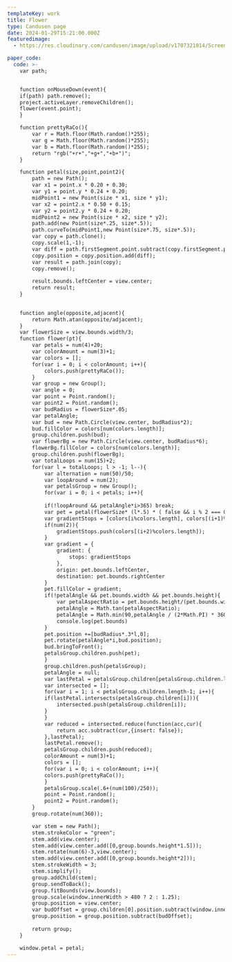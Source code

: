 ```yaml
---
templateKey: work
title: Flower
type: Candusen page
date: 2024-01-29T15:21:00.000Z
featuredimage:
  - https://res.cloudinary.com/candusen/image/upload/v1707321014/Screenshot_2024-02-07_at_10.49.03_AM_dudq8t.png

paper_code:
  code: >- 
    var path;


    function onMouseDown(event){
    if(path) path.remove();
    project.activeLayer.removeChildren();
    flower(event.point);
    }

    function prettyRaCo(){
        var r = Math.floor(Math.random()*255);
        var g = Math.floor(Math.random()*255);
        var b = Math.floor(Math.random()*255);
        return "rgb("+r+","+g+","+b+")";
    }

    function petal(size,point,point2){
        path = new Path();
        var x1 = point.x * 0.20 + 0.30;
        var y1 = point.y * 0.24 + 0.20;
        midPoint1 = new Point(size * x1, size * y1);
        var x2 = point2.x * 0.50 + 0.15;
        var y2 = point2.y * 0.24 + 0.20;
        midPoint2 = new Point(size * x2, size * y2);
        path.add(new Point(size*.25, size*.5));
        path.curveTo(midPoint1,new Point(size*.75, size*.5));
        var copy = path.clone();
        copy.scale(1,-1);
        var diff = path.firstSegment.point.subtract(copy.firstSegment.point);
        copy.position = copy.position.add(diff);
        var result = path.join(copy);
        copy.remove();
        
        result.bounds.leftCenter = view.center;
        return result;
    }

    
    function angle(opposite,adjacent){
        return Math.atan(opposite/adjacent);
    }
    var flowerSize = view.bounds.width/3;
    function flower(pt){
        var petals = num(4)+20;
        var colorAmount = num(3)+1;
        var colors = [];
        for(var i = 0; i < colorAmount; i++){
            colors.push(prettyRaCo());
        }
        var group = new Group();
        var angle = 0;
        var point = Point.random();
        var point2 = Point.random();
        var budRadius = flowerSize*.05;
        var petalAngle;
        var bud = new Path.Circle(view.center, budRadius*2);
        bud.fillColor = colors[num(colors.length)];
        group.children.push(bud);
        var flowerBg = new Path.Circle(view.center, budRadius*6);
        flowerBg.fillColor = colors[num(colors.length)];
        group.children.push(flowerBg);
        var totalLoops = num(15)+2;
        for(var l = totalLoops; l > -1; l--){
            var alternation = num(50)/50;
            var loopAround = num(2);
            var petalsGroup = new Group();
            for(var i = 0; i < petals; i++){
            
            if(!loopAround && petalAngle*i>365) break;
            var pet = petal(flowerSize* (l*.5) * ( false && i % 2 === 0 ? alternation : 1 ),point,point2);
            var gradientStops = [colors[i%colors.length], colors[(i+1)%colors.length]];
            if(num(2)){
                gradientStops.push(colors[(i+2)%colors.length]);
            }
            var gradient = {
                gradient: {
                    stops: gradientStops
                },
                origin: pet.bounds.leftCenter,
                destination: pet.bounds.rightCenter
            }
            pet.fillColor = gradient;
            if(!petalAngle && pet.bounds.width && pet.bounds.height){
                var petalAspectRatio = pet.bounds.height/(pet.bounds.width);
                petalAngle = Math.tan(petalAspectRatio);
                petalAngle = Math.min(90,petalAngle / (2*Math.PI) * 360);
                console.log(pet.bounds)
            }
            pet.position +=[budRadius*.3*l,0];
            pet.rotate(petalAngle*i,bud.position);
            bud.bringToFront();
            petalsGroup.children.push(pet);
            }
            group.children.push(petalsGroup);
            petalAngle = null;
            var lastPetal = petalsGroup.children[petalsGroup.children.length-1];
            var intersected = [];
            for(var i = 1; i < petalsGroup.children.length-1; i++){
            if(lastPetal.intersects(petalsGroup.children[i])){
                intersected.push(petalsGroup.children[i]);
            }
            }
            var reduced = intersected.reduce(function(acc,cur){
                return acc.subtract(cur,{insert: false});
            },lastPetal);
            lastPetal.remove();
            petalsGroup.children.push(reduced);
            colorAmount = num(3)+1;
            colors = [];
            for(var i = 0; i < colorAmount; i++){
            colors.push(prettyRaCo());
            }
            petalsGroup.scale(.6+(num(100)/250));
            point = Point.random();
            point2 = Point.random();
        }
        group.rotate(num(360));

        var stem = new Path();
        stem.strokeColor = "green";
        stem.add(view.center);
        stem.add(view.center.add([0,group.bounds.height*1.5]));
        stem.rotate(num(6)-3,view.center);
        stem.add(view.center.add([0,group.bounds.height*2]));
        stem.strokeWidth = 3;
        stem.simplify();
        group.addChild(stem);
        group.sendToBack();
        group.fitBounds(view.bounds);
        group.scale(window.innerWidth > 480 ? 2 : 1.25);
        group.position = view.center;
        var budOffset = group.children[0].position.subtract(window.innerWidth < 480 ? [0,-300]:[0,0]).subtract(pt);
        group.position = group.position.subtract(budOffset);
        
        return group;
    }

    window.petal = petal;
---
```

